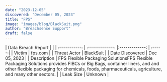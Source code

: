 ```yaml
---
date: "2023-12-05"
discovered: "December 05, 2023"
title: "FPS"
image: "images/blog/BlackSuit.png"
author: "Breachsense Support"
draft: false
---
```


| Data Breach Report           |              | 
| :-----------: | :-------------:     |:-------------:    | :-----:|
| Victim      | fps.com      | 
| Threat Actor      | BlackSuit      | 
| Date Discovered      | Dec 05, 2023      | 
| Description      | FPS Flexible Packaging SolutionsFPS Flexible Packaging Solutions provides FIBCs or Big Bags, container liners, and and other flexible packaging for chemicals, foods, pharmaceuticals, agriculture, and many other sectors.      | 
| Leak Size      | Unknown      | 

